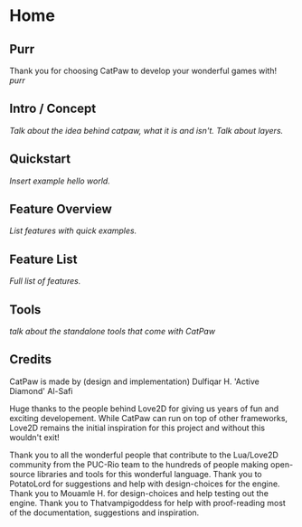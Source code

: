 # Home
## Purr
Thank you for choosing CatPaw to develop your wonderful games with! *purr*

## Intro / Concept
*Talk about the idea behind catpaw, what it is and isn't.*
*Talk about layers.*

## Quickstart
*Insert example hello world.*

## Feature Overview
*List features with quick examples.*

## Feature List
*Full list of features.*

## Tools
*talk about the standalone tools that come with CatPaw*

## Credits
CatPaw is made by (design and implementation) Dulfiqar H. 'Active Diamond' Al-Safi

Huge thanks to the people behind Love2D for giving us years of fun and exciting developement.
While CatPaw can run on top of other frameworks, Love2D remains the initial inspiration for this project and without this wouldn't exit!

Thank you to all the wonderful people that contribute to the Lua/Love2D community from the PUC-Rio team to the hundreds of people making open-source libraries and tools for this wonderful language.
Thank you to PotatoLord for suggestions and help with design-choices for the engine.
Thank you to Mouamle H. for design-choices and help testing out the engine.
Thank you to Thatvampigoddess for help with proof-reading most of the documentation, suggestions and inspiration.
